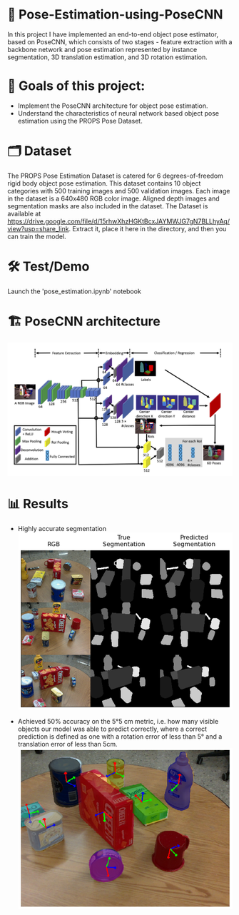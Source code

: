 # 🤖 Pose-Estimation-using-PoseCNN
In this project I have implemented an end-to-end object pose estimator, based on PoseCNN, which consists of two stages - feature extraction with a backbone network and pose estimation represented by instance segmentation, 3D translation estimation, and 3D rotation estimation.

# 🎯 Goals of this project:
* Implement the PoseCNN architecture for object pose estimation.
* Understand the characteristics of neural network based object pose estimation using the PROPS Pose Dataset.

# 🗂️ Dataset
The PROPS Pose Estimation Dataset is catered for 6 degrees-of-freedom rigid body object pose estimation. This dataset contains 10 object categories with 500 training images and 500 validation images. Each image in the dataset is a 640x480 RGB color image. Aligned depth images and segmentation masks are also included in the dataset.
The Dataset is available at https://drive.google.com/file/d/15rhwXhzHGKtBcxJAYMWJG7gN7BLLhyAq/view?usp=share_link. Extract it, place it here in the directory, and then you can train the model.

# 🛠️ Test/Demo
Launch the 'pose_estimation.ipynb' notebook

# 🏗️ PoseCNN architecture
![Screenshot](assets/posecnn_arch.png)

# 📊 Results
- Highly accurate segmentation
![Screenshot](assets/segmentation_predictions.png)

- Achieved 50% accuracy on the 5°5 cm metric, i.e. how many visible objects our model was able to predict correctly, where a correct prediction is defined as one with a rotation error of less than 5° and a translation error of less than 5cm.
![Screenshot](assets/segmentation_masks_with_pose_estimates.png)
